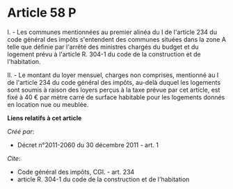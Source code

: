 # Article 58 P

I. - Les communes mentionnées au premier alinéa du I de l'article 234 du code général des impôts s'entendent des communes
situées dans la zone A telle que définie par l'arrêté des ministres chargés du budget et du logement prévu à l'article R.
304-1 du code de la construction et de l'habitation.

II. - Le montant du loyer mensuel, charges non comprises, mentionné au I de l'article 234 du code général des impôts, au-delà
duquel les logements sont soumis à raison des loyers perçus à la taxe prévue par cet article, est fixé à 40 € par mètre carré
de surface habitable pour les logements donnés en location nue ou meublée.

**Liens relatifs à cet article**

_Créé par_:

  - Décret n°2011-2060 du 30 décembre 2011 - art. 1

_Cite_:

  - Code général des impôts, CGI. - art. 234
  - article R. 304-1 du code de la construction et de l'habitation
